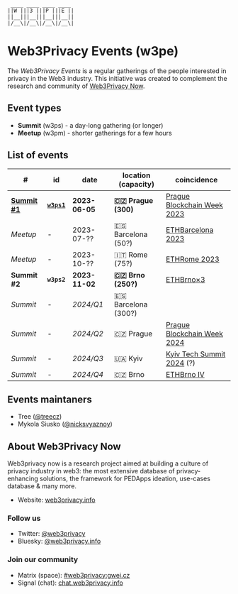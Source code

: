 ```
 ____ ____ ____ ____ 
||W |||3 |||P |||E ||
||__|||__|||__|||__||
|/__\|/__\|/__\|/__\|
```


# Web3Privacy Events (w3pe)

The *Web3Privacy Events* is a regular gatherings of the people interested in privacy in the Web3 industry.
This initiative was created to complement the research and community of [Web3Privacy Now](https://web3privacy.info).

## Event types
* **Summit** (w3ps) - a day-long gathering (or longer)
* **Meetup** (w3pm) - shorter gatherings for a few hours

## List of events

| # | id | date | location (capacity) | coincidence |
| --- | --- | --- | --- | --- |
| **[Summit #1](https://prague.web3privacy.info/)** | **[`w3ps1`](https://github.com/web3privacy/w3ps1)** | **2023-06-05** | **🇨🇿 Prague (300)** | [Prague Blockchain Week 2023](https://prgblockweek.com/) | 
| *Meetup* | - | 2023-07-?? | 🇪🇸 Barcelona (50?) | [ETHBarcelona 2023](https://ethbarcelona.com/) |
| *Meetup* | - | 2023-10-?? | 🇮🇹 Rome (75?) | [ETHRome 2023](https://ethrome.org/) |
| **Summit #2** | **`w3ps2`** | **2023-11-02** | **🇨🇿 Brno (250?)** | [ETHBrno×3](https://ethbrno.cz/) |
| *Summit* | - | *2024/Q1* | 🇪🇸 Barcelona (300?) ||
| *Summit* | - | *2024/Q2* | 🇨🇿 Prague | [Prague Blockchain Week 2024](https://prgblockweek.com/) |
| *Summit* | - | *2024/Q3* | 🇺🇦 Kyiv | [Kyiv Tech Summit 2024](https://www.kyivtechsummit.com/) (?) |
| *Summit* | - | *2024/Q4* | 🇨🇿 Brno | [ETHBrno IV](https://ethbrno.cz/) |

## Events maintaners

- Tree ([@treecz](https://twitter.com/treecz))
- Mykola Siusko ([@nicksvyaznoy](https://twitter.com/nicksvyaznoy))

## About Web3Privacy Now

Web3privacy now is a research project aimed at building a culture of privacy industry in web3: the most extensive database of privacy-enhancing solutions, the framework for PEDApps ideation, use-cases database & many more.
- Website: [web3privacy.info](http://web3privacy.info/)

### Follow us
- Twitter: [@web3privacy](http://twitter.com/web3privacy)
- Bluesky: [@web3privacy.info](https://staging.bsky.app/profile/web3privacy.info)

### Join our community
- Matrix (space): [#web3privacy:gwei.cz](https://matrix.to/#/#web3privacy:gwei.cz)
- Signal (chat): [chat.web3privacy.info](https://chat.web3privacy.info/)
